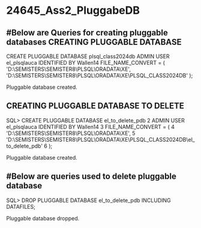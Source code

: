 # 24645_Ass2_PluggabeDB
#Below are Queries for creating pluggable databases
CREATING PLUGGABLE DATABASE
-----------------------------------------------------------
CREATE PLUGGABLE DATABASE plsql_class2024db
ADMIN USER el_plsqlauca IDENTIFIED BY Wallen14
FILE_NAME_CONVERT = (
    'D:\SEMISTERS\SEMISTER8\PLSQL\ORADATA\XE\',
    'D:\SEMISTERS\SEMISTER8\PLSQL\ORADATA\XE\PLSQL_CLASS2024DB\'
);


Pluggable database created.

CREATING PLUGGABLE DATABASE TO DELETE
-------------------------------------------------------------------------------
SQL> CREATE PLUGGABLE DATABASE el_to_delete_pdb
  2    ADMIN USER el_plsqlauca IDENTIFIED BY Wallen14
  3    FILE_NAME_CONVERT = (
  4        'D:\SEMISTERS\SEMISTER8\PLSQL\ORADATA\XE\',
  5        'D:\SEMISTERS\SEMISTER8\PLSQL\ORADATA\XE\PLSQL_CLASS2024DB\el_to_delete_pdb\'
  6    );

Pluggable database created.  

#Below are queries used to delete pluggable database
-----------------------------------------------------

SQL> DROP PLUGGABLE DATABASE el_to_delete_pdb INCLUDING DATAFILES;

Pluggable database dropped.
